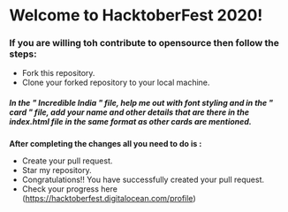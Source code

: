# Welcome to HacktoberFest 2020!

### If you are willing toh contribute to opensource then follow the steps:
* Fork this repository.
* Clone your forked repository to your local machine.

##### In the " Incredible India " file, help me out with font styling and in the " card " file, add your name and other details that are there in the index.html file in the same format as other cards are mentioned.

**After completing the changes all you need to do is :**
- Create your pull request.
- Star my repository.
- Congratulations!! You have successfully created your pull request.
- Check your progress here (https://hacktoberfest.digitalocean.com/profile)
